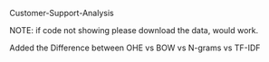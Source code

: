 Customer-Support-Analysis

NOTE: if code not showing please download the data, would work.

Added the Difference between OHE vs BOW vs N-grams vs TF-IDF
